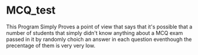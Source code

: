 # MCQ_test
This Program Simply Proves a point of view that says that it's possible that a number of students that 
simply didn't know anything about a MCQ exam passed in it by randomly choich an answer in each question 
eventhough the precentage of them is very very low.
